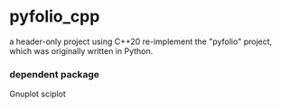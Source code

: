# pyfolio_cpp
a header-only project using C++20 re-implement the "pyfolio" project, which was originally written in Python.

### dependent package
Gnuplot
sciplot
